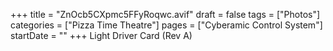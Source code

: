+++
title = "ZnOcb5CXpmc5FFyRoqwc.avif"
draft = false
tags = ["Photos"]
categories = ["Pizza Time Theatre"]
pages = ["Cyberamic Control System"]
startDate = ""
+++
Light Driver Card (Rev A)

